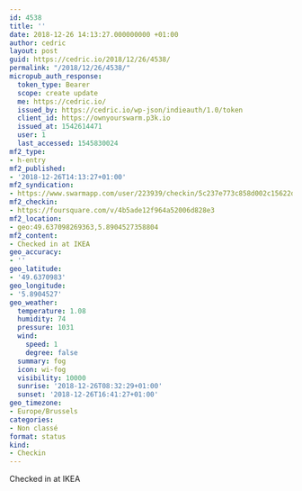 ```yaml
---
id: 4538
title: ''
date: 2018-12-26 14:13:27.000000000 +01:00
author: cedric
layout: post
guid: https://cedric.io/2018/12/26/4538/
permalink: "/2018/12/26/4538/"
micropub_auth_response:
  token_type: Bearer
  scope: create update
  me: https://cedric.io/
  issued_by: https://cedric.io/wp-json/indieauth/1.0/token
  client_id: https://ownyourswarm.p3k.io
  issued_at: 1542614471
  user: 1
  last_accessed: 1545830024
mf2_type:
- h-entry
mf2_published:
- '2018-12-26T14:13:27+01:00'
mf2_syndication:
- https://www.swarmapp.com/user/223939/checkin/5c237e773c858d002c15622d
mf2_checkin:
- https://foursquare.com/v/4b5ade12f964a52006d828e3
mf2_location:
- geo:49.637098269363,5.8904527358804
mf2_content:
- Checked in at IKEA
geo_accuracy:
- ''
geo_latitude:
- '49.6370983'
geo_longitude:
- '5.8904527'
geo_weather:
  temperature: 1.08
  humidity: 74
  pressure: 1031
  wind:
    speed: 1
    degree: false
  summary: fog
  icon: wi-fog
  visibility: 10000
  sunrise: '2018-12-26T08:32:29+01:00'
  sunset: '2018-12-26T16:41:27+01:00'
geo_timezone:
- Europe/Brussels
categories:
- Non classé
format: status
kind:
- Checkin
---
```

Checked in at IKEA